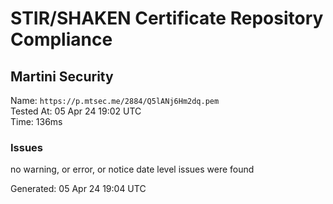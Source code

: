 # STIR/SHAKEN Certificate Repository Compliance

## Martini Security

Name: `https://p.mtsec.me/2884/Q5lANj6Hm2dq.pem`\
Tested At: 05 Apr 24 19:02 UTC\
Time: 136ms

### Issues

no warning, or error, or notice date level issues were found

Generated: 05 Apr 24 19:04 UTC